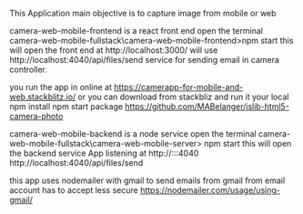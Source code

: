 This Application main objective is to capture image from mobile or web

camera-web-mobile-frontend is a react front end 
open the terminal 
camera-web-mobile-fullstack\camera-web-mobile-frontend>npm start 
this will open the front end at http://localhost:3000/ 
will use http://localhost:4040/api/files/send service for sending email in camera controller.

 
you run the app in online at https://camerapp-for-mobile-and-web.stackblitz.io/
or
you can download from stackbliz and run it your local
npm install
npm start
package
https://github.com/MABelanger/jslib-html5-camera-photo






camera-web-mobile-backend  is a node service
open the terminal 
camera-web-mobile-fullstack\camera-web-mobile-server> npm start
this will open the backend service
App listening at http://:::4040 
http://localhost:4040/api/files/send 

this app uses nodemailer with gmail to send emails from gmail 
from email account has to accept less secure 
https://nodemailer.com/usage/using-gmail/ 


